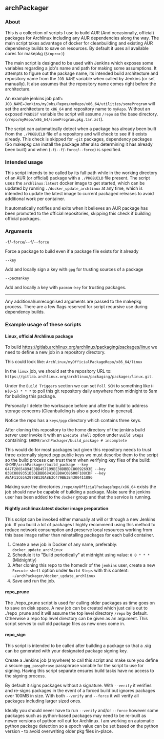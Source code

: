## archPackager

### About 

This is a collection of scripts I use to build AUR (And occasionally, official) packages for Archlinux including any AUR dependencies along the way. The main script takes advantage of docker for cleanbuilding and existing AUR dependency builds to save on resources. By default it uses all available cores for makepkg (`$(nproc)`)

The main script is designed to be used with Jenkins which exposes some variables regarding a job's name and path for making some assumptions. It attempts to figure out the package name, its intended build architecture and repository name from the `JOB_NAME` variable when called by Jenkins (or set manually). It also assumes that the repository name comes right before the architecture.

An example jenkins job path: `JOB_NAME=Jenkins/myJobs/Repos/myRepo/x86_64/utilities/someProgram` will set the architecture to `x86_64` and repository name to `myRepo`. Without an exposed `PKGDEST` variable the script will assume `/repo` as the base directory. (`/repo/myRepo/x86_64/someProgram.pkg.tar.zst`).

The script can automatically detect when a package has already been built from the `./PKGBUILD` file of a repository and will check to see if it exists already. This check is skipped for `-git` packages, dependency packages (So makepkg can install the package after also determining it has already been built) and when (`-f`/`--f`/`-force`/`--force`) is specified.


### Intended usage

This script intends to be called by its full path while in the working directory of an AUR (or official) package with a `./PKGBUILD` file present. The script uses the `archlinux:latest` docker image to get started, which can be updated by running `./docker_update_archlinux` at any time, which is intended to update the latest image to current packaged releases to avoid additional work per container. 

It automatically notifies and exits when it believes an AUR package has been promoted to the official repositories, skipping this check if building official packages.

### Arguments

`-f`/`-force`/`--f`/`--force`

Force a package to build even if a package file exists for it already

`--key`

Add and locally sign a key with `gpg` for trusting sources of a package

`--pacmankey`

Add and locally a key with `pacman-key` for trusting packages.

---------

Any additional/unrecognised arguments are passed to the makepkg process. There are a few flags reserved for script recursive use during dependency builds.


### Example usage of these scripts

#### Linux, official Archlinux package

To build https://gitlab.archlinux.org/archlinux/packaging/packages/linux we need to define a new job in a repository directory.

This could look like: `Archlinux/myOfficialPackageRepo/x86_64/linux`

In the `linux` job, we should set the repository URL to: `https://gitlab.archlinux.org/archlinux/packaging/packages/linux.git`.

Under the `Build Triggers` section we can set `Poll SCM` to something like `H H(0-5) * * *` to poll this git repository daily anywhere from midnight to 5am for building this package.

Personally I delete the worksapce before and after the build to address storage concerns (Cleanbuilding is also a good idea in general).

Notice the repo has a `keys/pgp` directory which contains three keys.

After cloning this repository to the home directory of the jenkins build server user invoke it with an `Execute shell` option under `Build Steps` containing: `$HOME/archPackager/build_package # incomplete`

This would do for most packages but given this repository needs to trust three externally signed pgp public keys we must describe them to the script so the build process can trust them when verifying key files of the build: `$HOME/archPackager/build_package --key 647F28654894E3BD457199BE38DBBDC86092693E --key 83BC8889351B5DEBBB68416EB8AC08600F108CDF --key ABAF11C65A2970B130ABE3C479BE3E4300411886`

Making sure the directories `/repo/myOfficialPackageRepo/x86_64` exists the job should now be capable of building a package. Make sure the jenkins user has been added to the `docker` group and that the service is running.


#### Nightly archlinux:latest docker image preparation

This script can be invoked either manually at will or through a new Jenkins job. If you build a lot of packages I highly recommend using this method to reduce network consumption and preserve local resources working from this base image rather than reinstalling packages for each build container.

1. Create a new job in Docker of any name, preferably: `docker_update_archlinux`
2. Schedule it to "Build periodically" at midnight using value: `0 0 * * *` (Midnightly)
3. After cloning this repo to the homedir of the `jenkins` user, create a new `Execute shell` option under `Build Steps` with this content: `~/archPackager/docker_update_archlinux`
4. Save and run the job.

#### repo_prune

The ./repo_prune script is used for culling older packages as time goes on to save on disk space. A new job can be created which just calls out to ./repo_prune and it will assume the top level directory `/repo` by default. Otherwise a repo top level directory can be given as an argument. This script serves to cull old package files as new ones come in.


#### repo_sign

This script is intended to be called after building a package so that a .sig can be generated with your designated package signing key.

Create a Jenkins job (anywhere) to call this script and make sure you define a secure `gpg_passphrase` passphrase variable for the script to use for signing. Having this script separate ensures build tasks have no access to the signing process.

By default it signs packages without a signature. With `--verify` it verifies and re-signs packages in the event of a forced build but ignores packages over 100MB in size. With both `--verify` and `--force` it will verify all packages including larger sized ones.

Ideally you should never have to run `--verify` and/or `--force` however some packages such as python-based packages may need to be re-built as newer versions of python roll out for Archlinux. I am working on automatic python package detection so a epoch value can be set based on the python version - to avoid overwriting older pkg files in-place.
